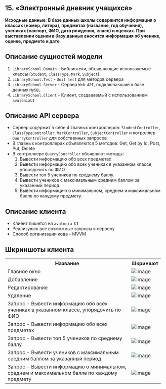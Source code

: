 ## 15. «Электронный дневник учащихся»
**Исходные данные:
В базе данных школы содержится информация о классах (номер, литера), 
предметах (название, год обучения), учениках (паспорт, ФИО, дата рождения, 
класс) и оценках. При выставлении оценки в базу данных вносится информация об 
ученике, оценке, предмете и дате**

## Описание сущностей модели
1. `LibrarySchool.Domain` - Библиотеки, объявляющие используемые классы (`Student`, `ClassType`, `Mark`, `Subject`).
2. `LibrarySchool.Test` - `Unit test` для методов сервера
3. `LibrarySchool.Server` - Сервер `Web API`, подключаюший к базе данных `MySQL`
4. `LibrarySchool.Client` - Клиент, создаваемый с использованием `avaloniaUI`

## Описание API сервера
 - Сервер содержит в себе 4 главных контроллеров: `StudentController`, `ClassTypeController`, `MarkController`, `SubjectController` и котроллер `QuerryController` для собственных запросов
 - В главных контроллерах объявляются 5 методов: Get, Get by Id, Post, Put, Delete
 - В контроллере `QuerryController` объявляют методы:
   1. Вывести информацию обо всех предметах
   2. Вывести информацию обо всех учениках в указанном классе, упорядочить по ФИО
   3. Вывести топ 5 учеников по среднему баллу.
   4. Вывести учеников с максимальным средним баллом за указанный период.
   5. Вывести информацию о минимальном, среднем и максимальном балле по каждому предмету.

## Описание клиента
  - Клиент пишется на `avalonia UI`
  - Реализуюся все возможные запросы к серверу
  - Способ организации кода - MVVM

## Шкриншоты клиента

<table>
  <tr>
    <th>Название</th>
    <th>Шкриншот</th>
  </tr>
  <tr>
    <td>Главное окно</td>
    <td><img src="https://github.com/JirenMTA/dotnet-2023/assets/91962461/7eb8c556-e6be-404b-a5d6-885e3b2e2fc9" alt="image"></td>
  </tr>
  <tr>
    <td>Добавление</td>
    <td><img src="https://github.com/JirenMTA/dotnet-2023/assets/91962461/111635ba-e11d-456e-99f3-986870b640f5" alt="image"></td>
  </tr>
  <tr>
    <td>Редактирование</td>
    <td><img src="https://github.com/JirenMTA/dotnet-2023/assets/91962461/3677b9f1-6e50-47ab-b077-015583df54f2" alt="image"></td>
  </tr>
  <tr>
    <td>Удаление</td>
    <td><img src="https://github.com/JirenMTA/dotnet-2023/assets/91962461/9149d624-aee4-4b19-96fd-a19f80cf11de" alt="image"></td>
  </tr>
  <tr>
   <tr>
    <td>Запрос - Вывести информацию обо всех учениках в указанном классе, упорядочить по ФИО</td>
    <td><img src="https://github.com/JirenMTA/dotnet-2023/assets/91962461/5b9bcb45-7d0a-4afb-918c-6cd8450f4f5c" alt="image"></td>
  </td>
  <tr>
    <td>Запрос - Вывести информацию обо всех предметах</td>
    <td><img src="https://github.com/JirenMTA/dotnet-2023/assets/91962461/97f5588b-11e9-4549-b2e6-fa9e2ab350c4" alt="image"></td>
  </td>
  <tr>
    <td>Запрос - Вывести топ 5 учеников по среднему баллу</td>
    <td><img src="https://github.com/JirenMTA/dotnet-2023/assets/91962461/8f4647a3-4936-496d-a472-4f220559b727" alt="image"></td>
  </td>
  <tr>
    <td>Запрос - Вывести учеников с максимальным средним баллом за указанный период</td>
    <td><img src="https://github.com/JirenMTA/dotnet-2023/assets/91962461/14b127ba-13aa-4965-b022-d32d5d8e71cc" alt="image"></td>
  </td>
  <tr>
    <td>Запрос - Вывести информацию о минимальном, среднем и максимальном балле по каждому предмету</td>
    <td><img src="https://github.com/JirenMTA/dotnet-2023/assets/91962461/ec6b1b13-75b4-465d-be16-5f2d182f4357" alt="image"></td>
  </td>
</table>
